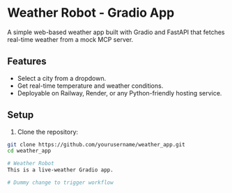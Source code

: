 # Weather Robot - Gradio App

A simple web-based weather app built with Gradio and FastAPI that fetches real-time weather from a mock MCP server.

## Features
- Select a city from a dropdown.
- Get real-time temperature and weather conditions.
- Deployable on Railway, Render, or any Python-friendly hosting service.

## Setup

1. Clone the repository:

```bash
git clone https://github.com/yourusername/weather_app.git
cd weather_app

# Weather Robot
This is a live-weather Gradio app.

# Dummy change to trigger workflow

